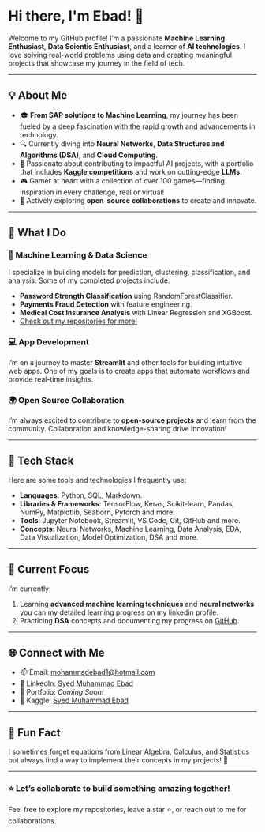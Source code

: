 # Hi there, I'm Ebad! 👋

Welcome to my GitHub profile! I’m a passionate **Machine Learning Enthusiast**, **Data Scientis Enthusiast**, and a learner of **AI technologies**. I love solving real-world problems using data and creating meaningful projects that showcase my journey in the field of tech.

---

## 💡 About Me
- 🎓 **From SAP solutions to Machine Learning**, my journey has been fueled by a deep fascination with the rapid growth and advancements in technology.  
- 🔍 Currently diving into **Neural Networks**, **Data Structures and Algorithms (DSA)**, and **Cloud Computing**.  
- 🎯 Passionate about contributing to impactful AI projects, with a portfolio that includes **Kaggle competitions** and work on cutting-edge **LLMs**.  
- 🎮 Gamer at heart with a collection of over 100 games—finding inspiration in every challenge, real or virtual!  
- 🌱 Actively exploring **open-source collaborations** to create and innovate.  
---

## 🚀 What I Do
### 🧠 Machine Learning & Data Science
I specialize in building models for prediction, clustering, classification, and analysis. Some of my completed projects include:
- **Password Strength Classification** using RandomForestClassifier.
- **Payments Fraud Detection** with feature engineering.
- **Medical Cost Insurance Analysis** with Linear Regression and XGBoost.
- [Check out my repositories for more!](https://github.com/smebad?tab=repositories)

### 💻 App Development
I’m on a journey to master **Streamlit** and other tools for building intuitive web apps. One of my goals is to create apps that automate workflows and provide real-time insights.

### 🌍 Open Source Collaboration
I’m always excited to contribute to **open-source projects** and learn from the community. Collaboration and knowledge-sharing drive innovation!

---

## 🔨 Tech Stack
Here are some tools and technologies I frequently use:
- **Languages**: Python, SQL, Markdown.
- **Libraries & Frameworks**: TensorFlow, Keras, Scikit-learn, Pandas, NumPy, Matplotlib, Seaborn, Pytorch and more.  
- **Tools**: Jupyter Notebook, Streamlit, VS Code, Git, GitHub and more.  
- **Concepts**: Neural Networks, Machine Learning, Data Analysis, EDA, Data Visualization, Model Optimization, DSA and more. 

---

## 🌟 Current Focus
I’m currently:
1. Learning **advanced machine learning techniques** and **neural networks** you can my detailed learning progress on my linkedin profile.
2. Practicing **DSA** concepts and documenting my progress on [GitHub](https://github.com/smebad/DSA).  

---

## 🌐 Connect with Me
- 📫 Email: [mohammadebad1@hotmail.com](mailto:mohammadebad1@hotmail.com)
- 💼 LinkedIn: [Syed Muhammad Ebad](https://www.linkedin.com/in/syed-ebad-4a20aa322?lipi=urn%3Ali%3Apage%3Ad_flagship3_profile_view_base_contact_details%3BA8oRggTAR%2FWx1no9qoEXAg%3D%3D)
- 📝 Portfolio: *Coming Soon!*
- 🏅 Kaggle: [Syed Muhammad Ebad](https://www.kaggle.com/syedmuhammadebad)
---

## 🎯 Fun Fact
I sometimes forget equations from Linear Algebra, Calculus, and Statistics but always find a way to implement their concepts in my projects! 🚀

---

### ⭐ Let’s collaborate to build something amazing together!
Feel free to explore my repositories, leave a star ⭐, or reach out to me for collaborations.


<!---
smebad/smebad is a ✨ special ✨ repository because its `README.md` (this file) appears on your GitHub profile.
You can click the Preview link to take a look at your changes.
--->
